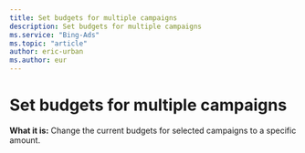 ```yaml
---
title: Set budgets for multiple campaigns
description: Set budgets for multiple campaigns
ms.service: "Bing-Ads"
ms.topic: "article"
author: eric-urban
ms.author: eur
---
```


# Set budgets for multiple campaigns

**What it is:**        Change the current budgets for selected campaigns to a specific amount.


